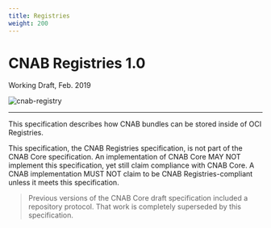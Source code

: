 ```yaml
---
title: Registries
weight: 200
---
```


# CNAB Registries 1.0
Working Draft, Feb. 2019

![cnab-registry](https://user-images.githubusercontent.com/686194/61753147-2b387a80-ad63-11e9-8a63-f250bcdf06b0.png)

---

This specification describes how CNAB bundles can be stored inside of OCI Registries.

This specification, the CNAB Registries specification, is not part of the CNAB Core specification. An implementation of CNAB Core MAY NOT implement this specification, yet still claim compliance with CNAB Core. A CNAB implementation MUST NOT claim to be CNAB Registries-compliant unless it meets this specification.

> Previous versions of the CNAB Core draft specification included a repository protocol. That work is completely superseded by this specification.
